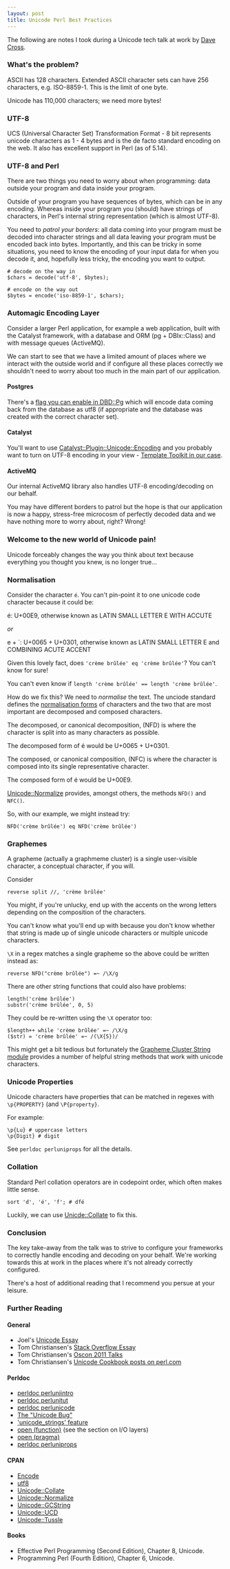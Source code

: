```yaml
---
layout: post
title: Unicode Perl Best Practices
---
```


The following are notes I took during a Unicode tech talk at work by
[Dave Cross](http://twitter.com/davorg).

### What's the problem? ###

ASCII has 128 characters. Extended ASCII character sets can have 256 characters,
e.g. ISO-8859-1. This is the limit of one byte.

Unicode has 110,000 characters; we need more bytes!


### UTF-8 ###

UCS (Universal Character Set) Transformation Format - 8 bit represents unicode
characters as 1 - 4 bytes and is the de facto standard encoding on the web. It
also has excellent support in Perl (as of 5.14).


### UTF-8 and Perl ###

There are two things you need to worry about when programming: data outside your
program and data inside your program.

Outside of your program you have sequences of bytes, which can be in any encoding.
Whereas inside your program you (should) have strings of characters, in Perl's
internal string representation (which is almost UTF-8).

You need to *patrol your borders*: all data coming into your program must be
decoded into character strings and all data leaving your program must be
encoded back into bytes. Importantly, and this can be tricky in some situations,
you need to know the encoding of your input data for when you decode it, and,
hopefully less tricky, the encoding you want to output.

    # decode on the way in
    $chars = decode('utf-8', $bytes);

    # encode on the way out
    $bytes = encode('iso-8859-1', $chars);

### Automagic Encoding Layer ###

Consider a larger Perl application, for example a web application, built with the
Catalyst framework, with a database and ORM (pg + DBIx::Class) and with message
queues (ActiveMQ).

We can start to see that we have a limited amount of places where we interact
with the outside world and if configure all these places correctly we shouldn't
need to worry about too much in the main part of our application.

#### Postgres ####

There's a [flag you can enable in DBD::Pg](https://metacpan.org/module/DBD::Pg#pg_enable_utf8-boolean-)
which will encode data coming back from the database as utf8 (if appropriate and
the database was created with the correct character set).

#### Catalyst #####

You'll want to use
[Catalyst::Plugin::Unicode::Encoding](https://metacpan.org/module/Catalyst::Plugin::Unicode::Encoding)
and you probably want to turn on UTF-8 encoding in your view -
[Template Toolkit in our case](https://metacpan.org/module/Catalyst::View::TT#Unicode).

#### ActiveMQ ####

Our internal ActiveMQ library also handles UTF-8 encoding/decoding on our behalf.

You may have different borders to patrol but the hope is that our application is now
a happy, stress-free microcosm of perfectly decoded data and we have nothing more
to worry about, right? Wrong!

### Welcome to the new world of Unicode pain! ###

Unicode forceably changes the way you think about text because everything you
thought you knew, is no longer true...

### Normalisation ###

Consider the character `é`. You can't pin-point it to one unicode code character
because it could be:

é: U+00E9, otherwise known as LATIN SMALL LETTER E WITH ACCUTE

*or*

e + ´: U+0065 + U+0301, otherwise known as LATIN SMALL LETTER E and COMBINING ACUTE ACCENT

Given this lovely fact, does `'crème brûlée' eq 'crème brûlée'`?
You can't know for sure!

You can't even know if `length 'crème brûlée' == length 'crème brûlée'`.

How do we fix this? We need to _normalise_ the text. The unciode standard defines
the [normalisation forms](http://unicode.org/reports/tr15/) of characters and the
two that are most important are decomposed and composed characters.

The decomposed, or canonical decomposition, (NFD) is where the character is
split into as many characters as possible.

The decomposed form of é would be U+0065 + U+0301.

The composed, or canonical composition, (NFC) is where the character is
composed into its single representative character.

The composed form of é would be U+00E9.

[Unicode::Normalize](https://metacpan.org/module/Unicode::Normalize) provides,
amongst others, the methods `NFD()` and `NFC()`.

So, with our example, we might instead try:

    NFD('crème brûlée') eq NFD('crème brûlée')


### Graphemes ###

A grapheme (actually a graphmeme cluster) is a single user-visible character,
a conceptual character, if you will.

Consider

    reverse split //, 'crème brûlée'

You might, if you're unlucky, end up with the accents on the wrong letters
depending on the composition of the characters.

You can't know what you'll end up with because you don't know whether that
string is made up of single unicode characters or multiple unicode characters.

`\X` in a regex matches a single grapheme so the above could be written instead
as:

    reverse NFD("crème brûlée") =~ /\X/g

There are other string functions that could also have problems:

    length('crème brûlée')
    substr('crème brûlée', 0, 5)

They could be re-written using the `\X` operator too:

    $length++ while 'crème brûlée' =~ /\X/g
    ($str) = 'crème brûlée' =~ /(\X{5})/

This might get a bit tedious but fortunately the
[Grapheme Cluster String module](https://metacpan.org/module/Unicode::GCString)
provides a number of helpful string methods that work with unicode characters.

### Unicode Properties ###

Unicode characters have properties that can be matched in regexes with
`\p{PROPERTY}` (and `\P{property}`.

For example:

    \p{Lu} # uppercase letters
    \p{Digit} # digit

See `perldoc perluniprops` for all the details.

### Collation ###

Standard Perl collation operators are in codepoint order, which often makes
little sense.

    sort 'd', 'é', 'f'; # dfé

Luckily, we can use [Unicde::Collate](https://metacpan.org/module/Unicode::Collate)
to fix this.

### Conclusion ###

The key take-away from the talk was to strive to configure your frameworks to
correctly handle encoding and decoding on your behalf. We're working towards
this at work in the places where it's not already correctly configured.

There's a host of additional reading that I recommend you persue at your leisure.

### Further Reading ###

#### General ####

- Joel's [Unicode Essay](http://www.joelonsoftware.com/articles/Unicode.html)
- Tom Christiansen's [Stack Overflow Essay](http://stackoverflow.com/questions/6162484/why-does-modern-perl-avoid-utf-8-by-default)
- Tom Christiansen's [Oscon 2011 Talks](http://98.245.80.27/tcpc/OSCON2011/index.html)
- Tom Christiansen's [Unicode Cookbook posts on perl.com](http://www.perl.com/pub/2012/04/)

#### Perldoc ####

- [perldoc perluniintro](http://perldoc.perl.org/perluniintro.html)
- [perldoc perlunitut](http://perldoc.perl.org/perlunitut.html)
- [perldoc perlunicode](http://perldoc.perl.org/perlunicode.html)
- [The "Unicode Bug"](http://perldoc.perl.org/perlunicode.html#The-%22Unicode-Bug%22)
- ['unicode_strings' feature](http://perldoc.perl.org/feature.html#the-%27unicode_strings%27-feature)
- [open (function)](http://perldoc.perl.org/functions/open.html) (see the section on I/O layers)
- [open (pragma)](http://perldoc.perl.org/open.html)
- [perldoc perluniprops](http://perldoc.perl.org/perluniprops.html)

#### CPAN ####

- [Encode](https://metacpan.org/module/Encode)
- [utf8](https://metacpan.org/module/utf8)
- [Unicode::Collate](https://metacpan.org/module/Unicode::Collate)
- [Unicode::Normalize](http://metacpan.org/module/Unicode::Normalize)
- [Unicode::GCString](https://metacpan.org/module/Unicode::GCString)
- [Unicode::UCD](https://metacpan.org/module/Unicode::UCD)
- [Unicode::Tussle](https://metacpan.org/module/Unicode::Tussle)

#### Books ####

- Effective Perl Programming (Second Edition), Chapter 8, Unicode.
- Programming Perl (Fourth Edition), Chapter 6, Unicode.
